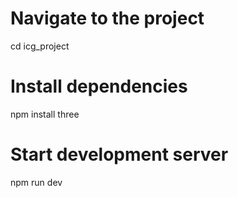 # Navigate to the project
cd icg_project

# Install dependencies
npm install three

# Start development server
npm run dev